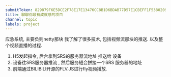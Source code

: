 ```yaml
---
submitToken: 829879F6E5DCE2F78E17E13476CC8B1D6BDAB77D57E1CBEFF1F5380209742F17
title: 聊聊你最有成就感的项目
channel: topic
labels: project
---
```


应急系统,  主要负则netty那块
我了解了很多技术, 包括视频流那块的推送.
以及整个视频直播的过程.
1. H5发起指令, 后台拿到SRS的服务器流地址 推送给 设备
2. 设备往SRS服务器推流 , 然后服务短会拼接一个SRS 服务器的地址
3. 前端通过BILIBILI开源的FLV.JS进行fly视频播放.